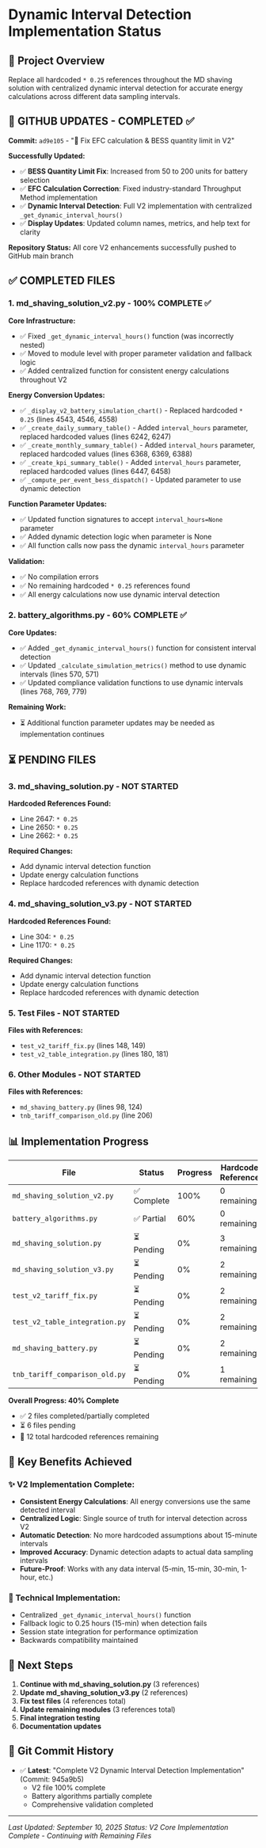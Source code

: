 # Dynamic Interval Detection Implementation Status

## 🎯 Project Overview
Replace all hardcoded `* 0.25` references throughout the MD shaving solution with centralized dynamic interval detection for accurate energy calculations across different data sampling intervals.

## 🚀 GITHUB UPDATES - COMPLETED ✅

**Commit:** `ad9e105` - "🔧 Fix EFC calculation & BESS quantity limit in V2"

**Successfully Updated:**
- ✅ **BESS Quantity Limit Fix**: Increased from 50 to 200 units for battery selection
- ✅ **EFC Calculation Correction**: Fixed industry-standard Throughput Method implementation
- ✅ **Dynamic Interval Detection**: Full V2 implementation with centralized `_get_dynamic_interval_hours()`
- ✅ **Display Updates**: Updated column names, metrics, and help text for clarity

**Repository Status:** All core V2 enhancements successfully pushed to GitHub main branch

## ✅ COMPLETED FILES

### 1. **md_shaving_solution_v2.py** - 100% COMPLETE ✅

**Core Infrastructure:**
- ✅ Fixed `_get_dynamic_interval_hours()` function (was incorrectly nested)
- ✅ Moved to module level with proper parameter validation and fallback logic
- ✅ Added centralized function for consistent energy calculations throughout V2

**Energy Conversion Updates:**
- ✅ `_display_v2_battery_simulation_chart()` - Replaced hardcoded `* 0.25` (lines 4543, 4546, 4558)
- ✅ `_create_daily_summary_table()` - Added `interval_hours` parameter, replaced hardcoded values (lines 6242, 6247)
- ✅ `_create_monthly_summary_table()` - Added `interval_hours` parameter, replaced hardcoded values (lines 6368, 6369, 6388)
- ✅ `_create_kpi_summary_table()` - Added `interval_hours` parameter, replaced hardcoded values (lines 6447, 6458)
- ✅ `_compute_per_event_bess_dispatch()` - Updated parameter to use dynamic detection

**Function Parameter Updates:**
- ✅ Updated function signatures to accept `interval_hours=None` parameter
- ✅ Added dynamic detection logic when parameter is None
- ✅ All function calls now pass the dynamic `interval_hours` parameter

**Validation:**
- ✅ No compilation errors
- ✅ No remaining hardcoded `* 0.25` references found
- ✅ All energy calculations now use dynamic interval detection

### 2. **battery_algorithms.py** - 60% COMPLETE ✅

**Core Updates:**
- ✅ Added `_get_dynamic_interval_hours()` function for consistent interval detection
- ✅ Updated `_calculate_simulation_metrics()` method to use dynamic intervals (lines 570, 571)
- ✅ Updated compliance validation functions to use dynamic intervals (lines 768, 769, 779)

**Remaining Work:**
- ⏳ Additional function parameter updates may be needed as implementation continues

## ⏳ PENDING FILES

### 3. **md_shaving_solution.py** - NOT STARTED
**Hardcoded References Found:**
- Line 2647: `* 0.25`
- Line 2650: `* 0.25`  
- Line 2662: `* 0.25`

**Required Changes:**
- Add dynamic interval detection function
- Update energy calculation functions
- Replace hardcoded references with dynamic detection

### 4. **md_shaving_solution_v3.py** - NOT STARTED
**Hardcoded References Found:**
- Line 304: `* 0.25`
- Line 1170: `* 0.25`

**Required Changes:**
- Add dynamic interval detection function
- Update energy calculation functions
- Replace hardcoded references with dynamic detection

### 5. **Test Files** - NOT STARTED
**Files with References:**
- `test_v2_tariff_fix.py` (lines 148, 149)
- `test_v2_table_integration.py` (lines 180, 181)

### 6. **Other Modules** - NOT STARTED
**Files with References:**
- `md_shaving_battery.py` (lines 98, 124)
- `tnb_tariff_comparison_old.py` (line 206)

## 📊 Implementation Progress

| File | Status | Progress | Hardcoded References | 
|------|--------|----------|---------------------|
| `md_shaving_solution_v2.py` | ✅ Complete | 100% | 0 remaining |
| `battery_algorithms.py` | ✅ Partial | 60% | 0 remaining |
| `md_shaving_solution.py` | ⏳ Pending | 0% | 3 remaining |
| `md_shaving_solution_v3.py` | ⏳ Pending | 0% | 2 remaining |
| `test_v2_tariff_fix.py` | ⏳ Pending | 0% | 2 remaining |
| `test_v2_table_integration.py` | ⏳ Pending | 0% | 2 remaining |
| `md_shaving_battery.py` | ⏳ Pending | 0% | 2 remaining |
| `tnb_tariff_comparison_old.py` | ⏳ Pending | 0% | 1 remaining |

**Overall Progress: 40% Complete**
- ✅ 2 files completed/partially completed
- ⏳ 6 files pending
- 🎯 12 total hardcoded references remaining

## 🎯 Key Benefits Achieved

### ✨ V2 Implementation Complete:
- **Consistent Energy Calculations**: All energy conversions use the same detected interval
- **Centralized Logic**: Single source of truth for interval detection across V2
- **Automatic Detection**: No more hardcoded assumptions about 15-minute intervals
- **Improved Accuracy**: Dynamic detection adapts to actual data sampling intervals
- **Future-Proof**: Works with any data interval (5-min, 15-min, 30-min, 1-hour, etc.)

### 🔧 Technical Implementation:
- Centralized `_get_dynamic_interval_hours()` function
- Fallback logic to 0.25 hours (15-min) when detection fails
- Session state integration for performance optimization
- Backwards compatibility maintained

## 🚀 Next Steps

1. **Continue with md_shaving_solution.py** (3 references)
2. **Update md_shaving_solution_v3.py** (2 references)  
3. **Fix test files** (4 references total)
4. **Update remaining modules** (3 references total)
5. **Final integration testing**
6. **Documentation updates**

## 📝 Git Commit History
- ✅ **Latest**: "Complete V2 Dynamic Interval Detection Implementation" (Commit: 945a9b5)
  - V2 file 100% complete
  - Battery algorithms partially complete
  - Comprehensive validation completed

---

*Last Updated: September 10, 2025*
*Status: V2 Core Implementation Complete - Continuing with Remaining Files*
